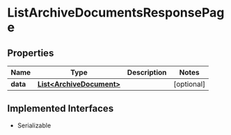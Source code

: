 

# ListArchiveDocumentsResponsePage


## Properties

Name | Type | Description | Notes
------------ | ------------- | ------------- | -------------
**data** | [**List&lt;ArchiveDocument&gt;**](ArchiveDocument.md) |  |  [optional]


## Implemented Interfaces

* Serializable


